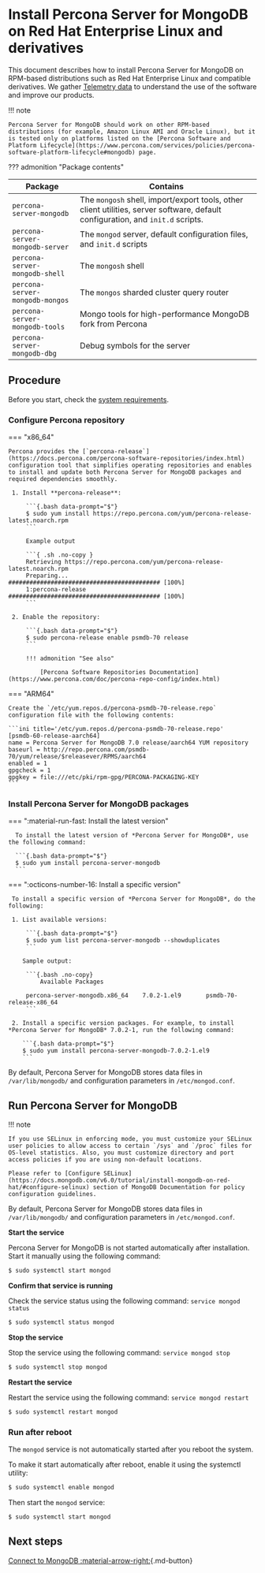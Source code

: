 # Install Percona Server for MongoDB on Red Hat Enterprise Linux and derivatives

This document describes how to install Percona Server for MongoDB on RPM-based distributions such as Red Hat Enterprise Linux and compatible derivatives. We gather [Telemetry data](../telemetry.md) to understand the use of the software and improve our products.

!!! note

    Percona Server for MongoDB should work on other RPM-based distributions (for example, Amazon Linux AMI and Oracle Linux), but it is tested only on platforms listed on the [Percona Software and Platform Lifecycle](https://www.percona.com/services/policies/percona-software-platform-lifecycle#mongodb) page. 

??? admonition "Package contents"

   | Package                 | Contains                                 |
   | ----------------------- | -----------------------------------------|
   | `percona-server-mongodb`| The `mongosh` shell, import/export tools, other client utilities, server software, default configuration, and `init.d` scripts. |
   | `percona-server-mongodb-server`| The `mongod` server, default configuration files, and `init.d` scripts|
   | `percona-server-mongodb-shell` | The `mongosh` shell |
   | `percona-server-mongodb-mongos`| The `mongos` sharded cluster query router |
   | `percona-server-mongodb-tools` | Mongo tools for high-performance MongoDB fork from Percona|
   | `percona-server-mongodb-dbg`   | Debug symbols for the server  |

## Procedure

Before you start, check the [system requirements](../system-requirements.md).

### Configure Percona repository

=== "x86_64"

    Percona provides the [`percona-release`](https://docs.percona.com/percona-software-repositories/index.html) configuration tool that simplifies operating repositories and enables to install and update both Percona Server for MongoDB packages and required dependencies smoothly.    

     1. Install **percona-release**:     

         ```{.bash data-prompt="$"}
         $ sudo yum install https://repo.percona.com/yum/percona-release-latest.noarch.rpm
         ```
         
         Example output     

         ```{ .sh .no-copy }
         Retrieving https://repo.percona.com/yum/percona-release-latest.noarch.rpm
         Preparing...                ########################################### [100%]
         1:percona-release        ########################################### [100%]
         ```     

     2. Enable the repository: 
        
         ```{.bash data-prompt="$"}
         $ sudo percona-release enable psmdb-70 release
         ```
        
         !!! admonition "See also"     

             [Percona Software Repositories Documentation](https://www.percona.com/doc/percona-repo-config/index.html)

=== "ARM64"

    Create the `/etc/yum.repos.d/percona-psmdb-70-release.repo` configuration file with the following contents:

    ```ini title='/etc/yum.repos.d/percona-psmdb-70-release.repo'
    [psmdb-60-release-aarch64]
    name = Percona Server for MongoDB 7.0 release/aarch64 YUM repository
    baseurl = http://repo.percona.com/psmdb-70/yum/release/$releasever/RPMS/aarch64
    enabled = 1
    gpgcheck = 1
    gpgkey = file:///etc/pki/rpm-gpg/PERCONA-PACKAGING-KEY
    ```
   
### Install Percona Server for MongoDB packages

=== ":material-run-fast: Install the latest version"

      To install the latest version of *Percona Server for MongoDB*, use the following command:

      ```{.bash data-prompt="$"}
      $ sudo yum install percona-server-mongodb
      ```

=== ":octicons-number-16: Install a specific version"

     To install a specific version of *Percona Server for MongoDB*, do the following:

     1. List available versions:

         ```{.bash data-prompt="$"}
         $ sudo yum list percona-server-mongodb --showduplicates
         ```

        Sample output:

         ```{.bash .no-copy}
             Available Packages
         
         percona-server-mongodb.x86_64    7.0.2-1.el9       psmdb-70-release-x86_64
         ```

     2. Install a specific version packages. For example, to install *Percona Server for MongoDB* 7.0.2-1, run the following command:

        ```{.bash data-prompt="$"}
        $ sudo yum install percona-server-mongodb-7.0.2-1.el9
        ```

By default, Percona Server for MongoDB stores data files in `/var/lib/mongodb/`
and configuration parameters in `/etc/mongod.conf`.

## Run Percona Server for MongoDB

!!! note

    If you use SELinux in enforcing mode, you must customize your SELinux user policies to allow access to certain `/sys` and `/proc` files for OS-level statistics. Also, you must customize directory and port access policies if you are using non-default locations.

    Please refer to [Configure SELinux](https://docs.mongodb.com/v6.0/tutorial/install-mongodb-on-red-hat/#configure-selinux) section of MongoDB Documentation for policy configuration guidelines.

By default, Percona Server for MongoDB stores data files in `/var/lib/mongodb/`
and configuration parameters in `/etc/mongod.conf`.

**Start the service**

Percona Server for MongoDB is not started automatically after installation.
Start it manually using the following command:

```{.bash data-prompt="$"}
$ sudo systemctl start mongod
```

**Confirm that service is running**

Check the service status using the following command: `service mongod status`

```{.bash data-prompt="$"}
$ sudo systemctl status mongod
```

**Stop the service**

Stop the service using the following command: `service mongod stop`

```{.bash data-prompt="$"}
$ sudo systemctl stop mongod
```

**Restart the service**

Restart the service using the following command: `service mongod restart`

```{.bash data-prompt="$"}
$ sudo systemctl restart mongod
```

### Run after reboot

The `mongod` service is not automatically started
after you reboot the system.

To make it start automatically after reboot, enable it using the systemctl utility:

```{.bash data-prompt="$"}
$ sudo systemctl enable mongod
```

Then start the `mongod` service:

```{.bash data-prompt="$"}
$ sudo systemctl start mongod
```

## Next steps

[Connect to MongoDB :material-arrow-right:](../connect.md){.md-button}

